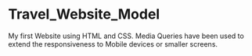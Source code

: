 # Travel_Website_Model

My first Website using HTML and CSS. Media Queries have been used to extend the responsiveness to Mobile devices or smaller screens. 
